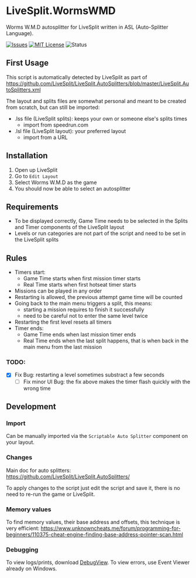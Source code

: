 # LiveSplit.WormsWMD

Worms W.M.D autosplitter for LiveSplit written in ASL (Auto-Splitter Language).

<!-- PROJECT SHIELDS -->
[![Issues][issues-shield]][issues-url]
[![MIT License][license-shield]][license-url]
![Status](https://img.shields.io/badge/status-beta-blue)

## First Usage

This script is automatically detected by LiveSplit as part of https://github.com/LiveSplit/LiveSplit.AutoSplitters/blob/master/LiveSplit.AutoSplitters.xml

The layout and splits files are somewhat personal and meant to be created from scratch, but can still be imported:
 - .lss file (LiveSplit splits): keeps your own or someone else's splits times
    - import from speedrun.com
 - .lsl file (LiveSplit layout): your preferred layout
    - import from a URL

## Installation
  1. Open up LiveSplit
  2. Go to `Edit Layout`
  3. Select Worms W.M.D as the game
  4. You should now be able to select an autosplitter

## Requirements

- To be displayed correctly, Game Time needs to be selected in the Splits and Timer components of the LiveSplit layout
- Levels or run categories are not part of the script and need to be set in the LiveSplit splits

## Rules

- Timers start:
  - Game Time starts when first mission timer starts
  - Real Time starts when first hotseat timer starts
- Missions can be played in any order
- Restarting is allowed, the previous attempt game time will be counted
- Going back to the main menu triggers a split, this means:
  - starting a mission requires to finish it successfully
  - need to be careful not to enter the same level twice
- Restarting the first level resets all timers
- Timer ends:
  - Game Time ends when last mission timer ends
  - Real Time ends when the last split happens, that is when back in the main menu from the last mission

### TODO:

- [x] Fix Bug: restarting a level sometimes substract a few seconds
  - [ ] Fix minor UI Bug: the fix above makes the timer flash quickly with the wrong time

## Development

### Import

Can be manually imported via the `Scriptable Auto Splitter` component on your layout.

### Changes

Main doc for auto splitters: https://github.com/LiveSplit/LiveSplit.AutoSplitters/

To apply changes to the script just edit the script and save it, there is no need to re-run the game or LiveSplit.

### Memory values

To find memory values, their base address and offsets, this technique is very efficient: https://www.unknowncheats.me/forum/programming-for-beginners/110375-cheat-engine-finding-base-address-pointer-scan.html

### Debugging

To view logs/prints, download [DebugView](https://learn.microsoft.com/en-us/sysinternals/downloads/debugview).
To view errors, use Event Viewer already on Windows.


<!-- VARIABLES -->
[issues-shield]: https://img.shields.io/github/issues/stephanebruckert/LiveSplit.WormsWMD.svg
[issues-url]: https://github.com/stephanebruckert/LiveSplit.WormsWMD/issues
[license-shield]: https://img.shields.io/github/license/stephanebruckert/LiveSplit.WormsWMD
[license-url]: https://github.com/stephanebruckert/LiveSplit.WormsWMD/blob/master/LICENSE

